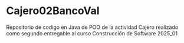 # Cajero02BancoVal
Repositorio de codigo en Java de POO de la actividad Cajero realizado como segundo entregable al curso Construcción de Software 2025_01
